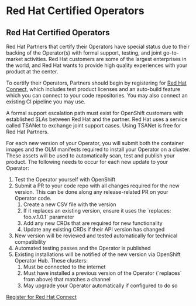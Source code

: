 # Red Hat Certified Operators

## Red Hat Certified Operators

Red Hat Partners that certify their Operators have special status due to their backing of the Operator\(s\) with formal support, testing, and joint go-to-market activities. Red Hat customers are some of the largest enterprises in the world, and Red Hat wants to provide high quality experiences with your product at the center.

To certify their Operators, Partners should begin by registering for [Red Hat Connect](https://connect.redhat.com/), which includes test product licenses and an auto-build feature which you can connect to your code repositories. You may also connect an existing CI pipeline you may use.

A formal support escalation path must exist for OpenShift customers with established SLAs between Red Hat and the partner. Red Hat uses a service called TSANet to exchange joint support cases. Using TSANet is free for Red Hat Partners.

For each new version of your Operator, you will submit both the container images and the OLM manifests required to install your Operator on a cluster. These assets will be used to automatically scan, test and publish your product. The following needs to occur for each new update to your Operator:

1. Test the Operator yourself with OpenShift
2. Submit a PR to your code repo with all changes required for the new version. This can be done along any release-related PR on your Operator code.
   1. Create a new CSV file with the version
   2. If it replaces an existing version, ensure it uses the \`replaces: foo.v.1.0.1\` parameter
   3. Add any new CRDs that are required for new functionality
   4. Update any existing CRDs if their API version has changed
3. New version will be reviewed and tested automatically for technical compatibility
4. Automated testing passes and the Operator is published
5. Existing installations will be notified of the new version via OpenShift Operator Hub. These clusters:
   1. Must be connected to the internet
   2. Must have installed a previous version of the Operator \(\`replaces\` from above\) that matches a channel
   3. May upgrade your Operator automatically if configured to do so

[Register for Red Hat Connect](https://connect.redhat.com/)


